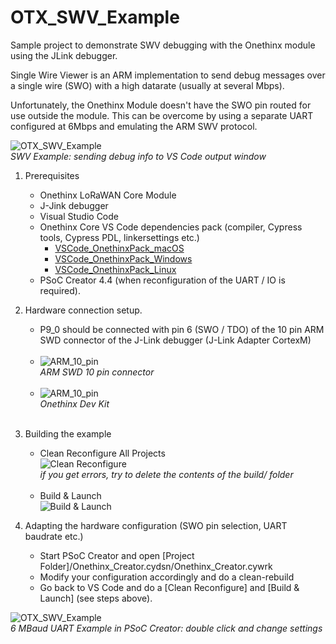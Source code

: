 # OTX_SWV_Example
Sample project to demonstrate SWV debugging with the Onethinx module using the JLink debugger.

Single Wire Viewer is an ARM implementation to send debug messages over a single wire (SWO) with a high datarate (usually at several Mbps).

Unfortunately, the Onethinx Module doesn't have the SWO pin routed for use outside the module. This can be overcome by using a separate UART configured at 6Mbps and emulating the ARM SWV protocol.


![OTX_SWV_Example](../assets/SWO_Example.png?raw=true)<br/>
_SWV Example: sending debug info to VS Code output window_

1. Prerequisites
    - Onethinx LoRaWAN Core Module
    - J-Jink debugger
    - Visual Studio Code
    - Onethinx Core VS Code dependencies pack (compiler, Cypress tools, Cypress PDL, linkersettings etc.)
      - [VSCode_OnethinxPack_macOS](https://github.com/onethinx/VSCode_OnethinxPack_macOS)
      - [VSCode_OnethinxPack_Windows](https://github.com/onethinx/VSCode_OnethinxPack_Windows)
      - [VSCode_OnethinxPack_Linux](https://github.com/onethinx/VSCode_OnethinxPack_Linux)
    - PSoC Creator 4.4 (when reconfiguration of the UART / IO is required).

2. Hardware connection setup.
   - P9_0 should be connected with pin 6 (SWO / TDO) of the 10 pin ARM SWD connector of the J-Link debugger (J-Link Adapter CortexM)<br/><br/>
   - ![ARM_10_pin](../assets/ARM_10pin.png?raw=true)<br/> _ARM SWD 10 pin connector_<br/><br/>
   - ![ARM_10_pin](../assets/OTX_DevKit.png?raw=true)<br/> _Onethinx Dev Kit_<br/><br/>
   
3. Building the example
   - Clean Reconfigure All Projects<br/>
   ![Clean Reconfigure](../assets/Debug_info%201.png?raw=true)<br/>
     *if you get errors, try to delete the contents of the build/ folder*<br/><br/>
   - Build & Launch<br/>
   ![Build & Launch](../assets/Debug_info%202.png?raw=true)
   

   
4. Adapting the hardware configuration (SWO pin selection, UART baudrate etc.)
   - Start PSoC Creator and open \[Project Folder\]/Onethinx_Creator.cydsn/Onethinx_Creator.cywrk
   - Modify your configuration accordingly and do a clean-rebuild
   - Go back to VS Code and do a \[Clean Reconfigure\] and \[Build & Launch\] (see steps above).
  
![OTX_SWV_Example](../assets/SWV_UART.png?raw=true)<br/>
_6 MBaud UART Example in PSoC Creator: double click and change settings_

